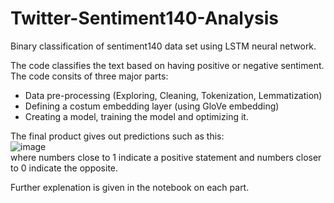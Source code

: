# Twitter-Sentiment140-Analysis
Binary classification of sentiment140 data set using LSTM neural network.<br/>


The code classifies the text based on having positive or negative sentiment.<br/>
The code consits of three major parts:<br/>
* Data pre-processing (Exploring, Cleaning, Tokenization, Lemmatization)
* Defining a costum embedding layer (using GloVe embedding)
* Creating a model, training the model and optimizing it.<br/>

The final product gives out predictions such as this:<br/>
![image](https://user-images.githubusercontent.com/48511939/127893581-681b708b-ffc7-4da9-90f8-f51dd2dd363f.png)<br/>
where numbers close to 1 indicate a positive statement and numbers closer to 0 indicate the opposite.


Further explenation is given in the notebook on each part.
